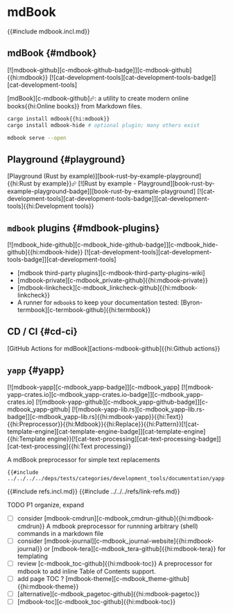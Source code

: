 # mdBook

{{#include mdbook.incl.md}}

## mdBook {#mdbook}

[![mdbook-github][c-mdbook-github-badge]][c-mdbook-github]{{hi:mdbook}} [![cat-development-tools][cat-development-tools-badge]][cat-development-tools]

[mdBook][c-mdbook-github]⮳: a utility to create modern online books{{hi:Online books}} from Markdown files.

```bash
cargo install mdbook{{hi:mdbook}}
cargo install mdbook-hide # optional plugin; many others exist
```

```bash
mdbook serve --open
```

## Playground {#playground}

[Playground (Rust by example)][book-rust-by-example-playground]{{hi:Rust by example}}⮳ [![Rust by example - Playground][book-rust-by-example-playground-badge]][book-rust-by-example-playground] [![cat-development-tools][cat-development-tools-badge]][cat-development-tools]{{hi:Development tools}}

## `mdbook` plugins {#mdbook-plugins}

[![mdbook_hide-github][c-mdbook_hide-github-badge]][c-mdbook_hide-github]{{hi:mdbook-hide}} [![cat-development-tools][cat-development-tools-badge]][cat-development-tools]

- [mdbook third-party plugins][c-mdbook-third-party-plugins-wiki]
- [mdbook-private][c-mdbook_private-github]{{hi:mdbook-private}}
- [mdbook-linkcheck][c-mdbook_linkcheck-github]{{hi:mdbook-linkcheck}}
- A runner for `mdbook`s to keep your documentation tested: [Byron-termbook][c-termbook-github]{{hi:termbook}}

## CD / CI {#cd-ci}

[GitHub Actions for mdBook][actions-mdbook-github]{{hi:Github actions}}

## `yapp` {#yapp}

[![mdbook-yapp][c-mdbook_yapp-badge]][c-mdbook_yapp] [![mdbook-yapp-crates.io][c-mdbook_yapp-crates.io-badge]][c-mdbook_yapp-crates.io] [![mdbook-yapp-github][c-mdbook_yapp-github-badge]][c-mdbook_yapp-github] [![mdbook-yapp-lib.rs][c-mdbook_yapp-lib.rs-badge]][c-mdbook_yapp-lib.rs]{{hi:mdbook-yapp}}{{hi:Text}}{{hi:Preprocessor}}{{hi:Mdbook}}{{hi:Replace}}{{hi:Pattern}}[![cat-template-engine][cat-template-engine-badge]][cat-template-engine]{{hi:Template engine}}[![cat-text-processing][cat-text-processing-badge]][cat-text-processing]{{hi:Text processing}}

A mdBook preprocessor for simple text replacements

```rust,editable
{{#include ../../../../deps/tests/categories/development_tools/documentation/yapp.rs:example}}
```

{{#include refs.incl.md}}
{{#include ../../../refs/link-refs.md}}

<div class="hidden">
TODO P1 organize, expand

- [ ] consider [mdbook-cmdrun][c-mdbook_cmdrun-github]{{hi:mdbook-cmdrun}} A mdbook preprocessor for runnning arbitrary (shell) commands in a markdown file
- [ ] consider [mdbook-journal][c-mdbook_journal-website]{{hi:mdbook-journal}} or [mdbook-tera][c-mdbook_tera-github]{{hi:mdbook-tera}} for templating
- [ ] review [c-mdbook_toc-github]{{hi:mdbook-toc}} A preprocessor for mdbook to add inline Table of Contents support.
- [ ] add page TOC ? [mdbook-theme][c-mdbook_theme-github]{{hi:mdbook-theme}}
- [ ] [alternative][c-mdbook_pagetoc-github]{{hi:mdbook-pagetoc}}
- [ ] [mdbook-toc][c-mdbook_toc-github]{{hi:mdbook-toc}}
</div>

